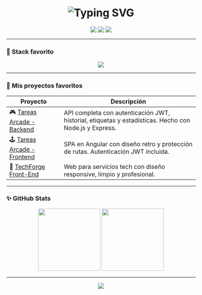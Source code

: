 <h1 align="center">
  <img src="https://readme-typing-svg.herokuapp.com?font=Fira+Code&size=26&duration=3000&pause=1000&color=FFB7D5&center=true&vCenter=true&width=480&lines=Hola%2C+soy+Daniela+Coavas;Desarrolladora+Full+Stack+con+estilo;Testing%2C+Frontend+y+Back+con+amor+%F0%9F%92%96" alt="Typing SVG" />
</h1>

<p align="center">
  <a href="https://github.com/dannysophi17"><img src="https://img.shields.io/badge/GitHub-100000?style=flat-square&logo=github&logoColor=white"/></a>
  <a href="https://www.linkedin.com/in/daniela-coavas-desarrolladoraweb/"><img src="https://img.shields.io/badge/LinkedIn-0A66C2?style=flat-square&logo=linkedin&logoColor=white"/></a>
  <a href="mailto:danielacoavas@gmail.com"><img src="https://img.shields.io/badge/Gmail-D14836?style=flat-square&logo=gmail&logoColor=white"/></a>
</p>

---

### 🧩 Stack favorito

<p align="center">
  <img src="https://skillicons.dev/icons?i=html,css,scss,js,angular,nodejs,express,mongodb,firebase,figma,git,github" />
</p>

---

### 💖 Mis proyectos favoritos

| Proyecto | Descripción |
|---------|-------------|
| 🎮 [Tareas Arcade - Backend](https://github.com/dannysophi17/Backend-Tareas-Arcade) | API completa con autenticación JWT, historial, etiquetas y estadísticas. Hecho con Node.js y Express. |
| 🕹️ [Tareas Arcade - Frontend](https://github.com/dannysophi17/Tareas-arcade-final) | SPA en Angular con diseño retro y protección de rutas. Autenticación JWT incluida. |
| 💼 [TechForge Front-End](https://github.com/dannysophi17/TechForge_Front_end) | Web para servicios tech con diseño responsive, limpio y profesional. |

---

### ✨ GitHub Stats

<p align="center">
  <img src="https://github-readme-stats.vercel.app/api?username=dannysophi17&show_icons=true&theme=rose_pine&hide_title=true&hide_rank=true&hide_border=true" height="165" />
  <img src="https://github-readme-stats.vercel.app/api/top-langs/?username=dannysophi17&layout=compact&theme=rose_pine&hide_border=true" height="165" />
</p>

---

<p align="center">
  <img src="https://capsule-render.vercel.app/api?type=waving&height=90&color=F9C1DA&section=footer"/>
</p>

